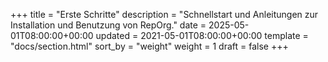 +++
title = "Erste Schritte"
description = "Schnellstart und Anleitungen zur Installation und Benutzung von RepOrg."
date = 2025-05-01T08:00:00+00:00
updated = 2021-05-01T08:00:00+00:00
template = "docs/section.html"
sort_by = "weight"
weight = 1
draft = false
+++
